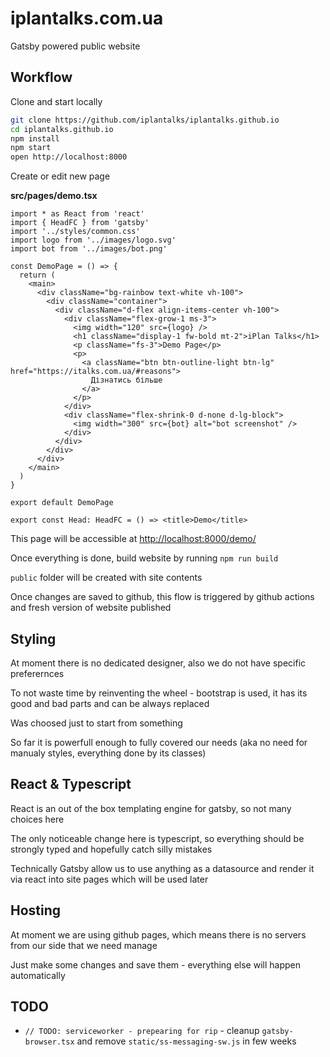 # iplantalks.com.ua

Gatsby powered public website

## Workflow

Clone and start locally

```bash
git clone https://github.com/iplantalks/iplantalks.github.io
cd iplantalks.github.io
npm install
npm start
open http://localhost:8000
```

Create or edit new page

**src/pages/demo.tsx**

```tsx
import * as React from 'react'
import { HeadFC } from 'gatsby'
import '../styles/common.css'
import logo from '../images/logo.svg'
import bot from '../images/bot.png'

const DemoPage = () => {
  return (
    <main>
      <div className="bg-rainbow text-white vh-100">
        <div className="container">
          <div className="d-flex align-items-center vh-100">
            <div className="flex-grow-1 ms-3">
              <img width="120" src={logo} />
              <h1 className="display-1 fw-bold mt-2">iPlan Talks</h1>
              <p className="fs-3">Demo Page</p>
              <p>
                <a className="btn btn-outline-light btn-lg" href="https://italks.com.ua/#reasons">
                  Дізнатись більше
                </a>
              </p>
            </div>
            <div className="flex-shrink-0 d-none d-lg-block">
              <img width="300" src={bot} alt="bot screenshot" />
            </div>
          </div>
        </div>
      </div>
    </main>
  )
}

export default DemoPage

export const Head: HeadFC = () => <title>Demo</title>
```

This page will be accessible at [http://localhost:8000/demo/](http://localhost:8000/demo/)

Once everything is done, build website by running `npm run build`

`public` folder will be created with site contents

Once changes are saved to github, this flow is triggered by github actions and fresh version of website published

## Styling

At moment there is no dedicated designer, also we do not have specific preferernces

To not waste time by reinventing the wheel - bootstrap is used, it has its good and bad parts and can be always replaced

Was choosed just to start from something

So far it is powerfull enough to fully covered our needs (aka no need for manualy styles, everything done by its classes)

## React & Typescript

React is an out of the box templating engine for gatsby, so not many choices here

The only noticeable change here is typescript, so everything should be strongly typed and hopefully catch silly mistakes

Technically Gatsby allow us to use anything as a datasource and render it via react into site pages which will be used later

## Hosting

At moment we are using github pages, which means there is no servers from our side that we need manage

Just make some changes and save them - everything else will happen automatically

## TODO

- `// TODO: serviceworker - prepearing for rip` - cleanup `gatsby-browser.tsx` and remove `static/ss-messaging-sw.js` in few weeks
